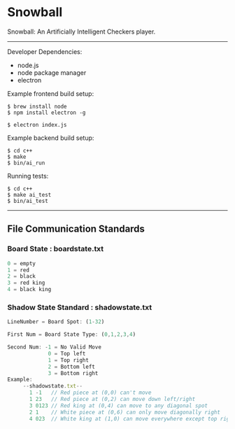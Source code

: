 # Snowball
Snowball: An Artificially Intelligent Checkers player.
____

Developer Dependencies:

  - node.js
  - node package manager
  - electron

Example frontend build setup:

```
$ brew install node
$ npm install electron -g

$ electron index.js
```
Example backend build setup:

```
$ cd c++
$ make
$ bin/ai_run
```
Running tests:

```
$ cd c++
$ make ai_test
$ bin/ai_test
```
____

## File Communication Standards

### Board State : boardstate.txt
```js
0 = empty
1 = red
2 = black
3 = red king
4 = black king
```

### Shadow State Standard : shadowstate.txt
```js
LineNumber = Board Spot: (1-32)

First Num = Board State Type: (0,1,2,3,4)

Second Num: -1 = No Valid Move
             0 = Top left
             1 = Top right
             2 = Bottom left
             3 = Bottom right
Example:
     --shadowstate.txt--
       1 -1   // Red piece at (0,0) can't move
       1 23   // Red piece at (0,2) can move down left/right
       3 0123 // Red king at (0,4) can move to any diagonal spot
       2 1    // White piece at (0,6) can only move diagonally right
       4 023  // White king at (1,0) can move everywhere except top right
```
